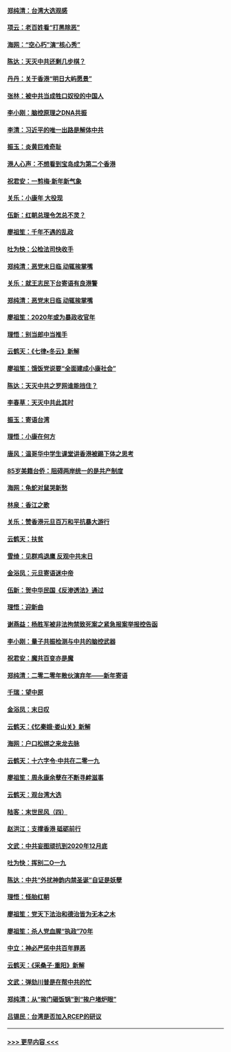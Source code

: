 #### [郑纯清：台湾大选观感](../pages/nsc993/n11786210.md?t=01121511) 
#### [项云：老百姓看“打黑除恶”](../pages/nsc993/n11785398.md?t=01121511) 
#### [海网：“空心朽”演“核心秀”](../pages/nsc993/n11783874.md?t=01121511) 
#### [陈达：天灭中共还剩几步棋？](../pages/nsc993/n11783719.md?t=01121511) 
#### [丹丹：关于香港“明日大屿愿景”](../pages/nsc993/n11783273.md?t=01121511) 
#### [张林：被中共当成牲口奴役的中国人](../pages/nsc993/n11782397.md?t=01121511) 
#### [李小刚：脑控原理之DNA共振](../pages/nsc993/n11780962.md?t=01121511) 
#### [李清：习近平的唯一出路是解体中共](../pages/nsc993/n11780866.md?t=01121511) 
#### [振玉：炎黄巨难奇耻](../pages/nsc993/n11779632.md?t=01121511) 
#### [港人心声：不想看到宝岛成为第二个香港](../pages/nsc993/n11778817.md?t=01121511) 
#### [祝君安：一剪梅‧新年新气象](../pages/nsc993/n11776340.md?t=01121511) 
#### [关乐：小康年 大役现](../pages/nsc993/n11774213.md?t=01121511) 
#### [伍新：红朝总理令怎总不灵？](../pages/nsc993/n11770813.md?t=01121511) 
#### [廖祖笙：千年不遇的乱政](../pages/nsc993/n11770373.md?t=01121511) 
#### [吐为快：公检法司快收手](../pages/nsc993/n11770359.md?t=01121511) 
#### [郑纯清：恶党末日临 动辄挨掌嘴](../pages/nsc993/n11769912.md?t=01121511) 
#### [关乐：就王志民下台寄语有良港警](../pages/nsc993/n11769903.md?t=01121511) 
#### [郑纯清：恶党末日临 动辄挨掌嘴](../pages/nsc993/n11769356.md?t=01121511) 
#### [廖祖笙：2020年或为暴政收官年](../pages/nsc993/n11768216.md?t=01121511) 
#### [理悟：别当郎中当推手](../pages/nsc993/n11768243.md?t=01121511) 
#### [云鹤天：《七律▪冬云》新解](../pages/nsc993/n11768204.md?t=01121511) 
#### [廖祖笙：饿饭党说要“全面建成小康社会”](../pages/nsc993/n11767482.md?t=01121511) 
#### [陈达：天灭中共之罗网谁能挡住？](../pages/nsc993/n11767465.md?t=01121511) 
#### [李春草：天灭中共此其时](../pages/nsc993/n11767452.md?t=01121511) 
#### [振玉：寄语台湾](../pages/nsc993/n11767432.md?t=01121511) 
#### [理悟：小康在何方](../pages/nsc993/n11767394.md?t=01121511) 
#### [唐风：温哥华中学生课堂讲香港被踢下体之思考](../pages/nsc993/n11766848.md?t=01121511) 
#### [85岁美籍台侨：阻碍两岸统一的是共产制度](../pages/nsc993/n11765043.md?t=01121511) 
#### [海网：龟蛇对鼠哭新愁](../pages/nsc993/n11764895.md?t=01121511) 
#### [林泉：香江之歌](../pages/nsc993/n11764415.md?t=01121511) 
#### [关乐：赞香港元旦百万和平抗暴大游行](../pages/nsc993/n11764382.md?t=01121511) 
#### [云鹤天：扶贫](../pages/nsc993/n11764245.md?t=01121511) 
#### [雪绮：见群鸡退鹰  反观中共末日](../pages/nsc993/n11762112.md?t=01121511) 
#### [金浴凤：元旦寄语迷中帝](../pages/nsc993/n11761788.md?t=01121511) 
#### [伍新：贺中华民国《反渗透法》通过](../pages/nsc993/n11761994.md?t=01121511) 
#### [理悟：迎新曲](../pages/nsc993/n11761152.md?t=01121511) 
#### [谢燕益：杨胜军被非法拘禁致死案之紧急报案举报控告函](../pages/nsc993/n11756134.md?t=01121511) 
#### [李小刚：量子共振检测与中共的脑控武器](../pages/nsc993/n11754518.md?t=01121511) 
#### [祝君安：魔共百变亦是魔](../pages/nsc993/n11754469.md?t=01121511) 
#### [郑纯清：二零二零年散伙演弃年——新年寄语](../pages/nsc993/n11754195.md?t=01121511) 
#### [千瑞：望中原](../pages/nsc993/n11754159.md?t=01121511) 
#### [金浴凤：末日叹](../pages/nsc993/n11752359.md?t=01121511) 
#### [云鹤天：《忆秦娥‧娄山关》新解](../pages/nsc993/n11752348.md?t=01121511) 
#### [海网：户口松绑之来龙去脉](../pages/nsc993/n11752328.md?t=01121511) 
#### [云鹤天：十六字令‧中共在二零一九](../pages/nsc993/n11752305.md?t=01121511) 
#### [廖祖笙：周永康余孽在不断寻衅滋事](../pages/nsc993/n11751013.md?t=01121511) 
#### [云鹤天：观台湾大选](../pages/nsc993/n11751007.md?t=01121511) 
#### [陆客：末世民风（四）](../pages/nsc993/n11749203.md?t=01121511) 
#### [赵洪江：支撑香港 砥砺前行](../pages/nsc993/n11748482.md?t=01121511) 
#### [文武：中共妄图顽抗到2020年12月底](../pages/nsc993/n11748446.md?t=01121511) 
#### [吐为快：挥别二O一九](../pages/nsc993/n11748411.md?t=01121511) 
#### [陈达：中共“外扰神韵内禁圣诞”自证是妖孽](../pages/nsc993/n11748226.md?t=01121511) 
#### [理悟：怪胎红朝](../pages/nsc993/n11748206.md?t=01121511) 
#### [廖祖笙：党天下法治和德治皆为无本之木](../pages/nsc993/n11748135.md?t=01121511) 
#### [廖祖笙：杀人党血腥“执政”70年](../pages/nsc993/n11745144.md?t=01121511) 
#### [中立：神必严惩中共百年罪恶](../pages/nsc993/n11744970.md?t=01121511) 
#### [云鹤天：《采桑子‧重阳》新解](../pages/nsc993/n11744948.md?t=01121511) 
#### [文武：弹劾川普是在帮中共的忙](../pages/nsc993/n11744758.md?t=01121511) 
#### [郑纯清：从“挨门砸饭锅”到“挨户堵炉眼”](../pages/nsc993/n11744745.md?t=01121511) 
#### [吕锡民：台湾是否加入RCEP的研议](../pages/nsc993/n11744701.md?t=01121511) 

----
#### [ >>> 更早内容 <<< ](../indexes/nsc993-earlier.md)
